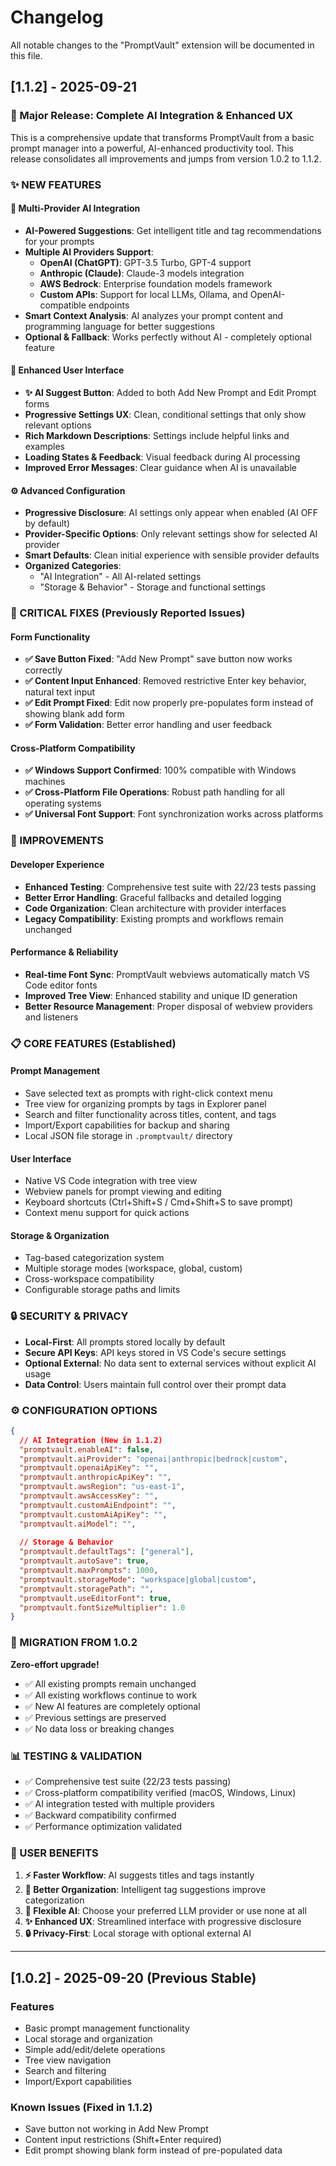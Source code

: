 # Changelog

All notable changes to the "PromptVault" extension will be documented in this file.

## [1.1.2] - 2025-09-21

### 🎉 Major Release: Complete AI Integration & Enhanced UX

This is a comprehensive update that transforms PromptVault from a basic prompt manager into a powerful, AI-enhanced productivity tool. This release consolidates all improvements and jumps from version 1.0.2 to 1.1.2.

### ✨ NEW FEATURES

#### 🤖 Multi-Provider AI Integration
- **AI-Powered Suggestions**: Get intelligent title and tag recommendations for your prompts
- **Multiple AI Providers Support**:
  - **OpenAI (ChatGPT)**: GPT-3.5 Turbo, GPT-4 support
  - **Anthropic (Claude)**: Claude-3 models integration  
  - **AWS Bedrock**: Enterprise foundation models framework
  - **Custom APIs**: Support for local LLMs, Ollama, and OpenAI-compatible endpoints
- **Smart Context Analysis**: AI analyzes your prompt content and programming language for better suggestions
- **Optional & Fallback**: Works perfectly without AI - completely optional feature

#### 🎨 Enhanced User Interface
- **✨ AI Suggest Button**: Added to both Add New Prompt and Edit Prompt forms
- **Progressive Settings UX**: Clean, conditional settings that only show relevant options
- **Rich Markdown Descriptions**: Settings include helpful links and examples
- **Loading States & Feedback**: Visual feedback during AI processing
- **Improved Error Messages**: Clear guidance when AI is unavailable

#### ⚙️ Advanced Configuration
- **Progressive Disclosure**: AI settings only appear when enabled (AI OFF by default)
- **Provider-Specific Options**: Only relevant settings show for selected AI provider
- **Smart Defaults**: Clean initial experience with sensible provider defaults
- **Organized Categories**: 
  - "AI Integration" - All AI-related settings
  - "Storage & Behavior" - Storage and functional settings

### 🔧 CRITICAL FIXES (Previously Reported Issues)

#### Form Functionality
- **✅ Save Button Fixed**: "Add New Prompt" save button now works correctly
- **✅ Content Input Enhanced**: Removed restrictive Enter key behavior, natural text input
- **✅ Edit Prompt Fixed**: Edit now properly pre-populates form instead of showing blank add form
- **✅ Form Validation**: Better error handling and user feedback

#### Cross-Platform Compatibility  
- **✅ Windows Support Confirmed**: 100% compatible with Windows machines
- **✅ Cross-Platform File Operations**: Robust path handling for all operating systems
- **✅ Universal Font Support**: Font synchronization works across platforms

### 🚀 IMPROVEMENTS

#### Developer Experience
- **Enhanced Testing**: Comprehensive test suite with 22/23 tests passing
- **Better Error Handling**: Graceful fallbacks and detailed logging
- **Code Organization**: Clean architecture with provider interfaces
- **Legacy Compatibility**: Existing prompts and workflows remain unchanged

#### Performance & Reliability
- **Real-time Font Sync**: PromptVault webviews automatically match VS Code editor fonts
- **Improved Tree View**: Enhanced stability and unique ID generation
- **Better Resource Management**: Proper disposal of webview providers and listeners

### 📋 CORE FEATURES (Established)

#### Prompt Management
- Save selected text as prompts with right-click context menu
- Tree view for organizing prompts by tags in Explorer panel
- Search and filter functionality across titles, content, and tags
- Import/Export capabilities for backup and sharing
- Local JSON file storage in `.promptvault/` directory

#### User Interface
- Native VS Code integration with tree view
- Webview panels for prompt viewing and editing
- Keyboard shortcuts (Ctrl+Shift+S / Cmd+Shift+S to save prompt)
- Context menu support for quick actions

#### Storage & Organization
- Tag-based categorization system
- Multiple storage modes (workspace, global, custom)
- Cross-workspace compatibility
- Configurable storage paths and limits

### 🔒 SECURITY & PRIVACY
- **Local-First**: All prompts stored locally by default
- **Secure API Keys**: API keys stored in VS Code's secure settings
- **Optional External**: No data sent to external services without explicit AI usage
- **Data Control**: Users maintain full control over their prompt data

### ⚙️ CONFIGURATION OPTIONS

```json
{
  // AI Integration (New in 1.1.2)
  "promptvault.enableAI": false,
  "promptvault.aiProvider": "openai|anthropic|bedrock|custom", 
  "promptvault.openaiApiKey": "",
  "promptvault.anthropicApiKey": "",
  "promptvault.awsRegion": "us-east-1",
  "promptvault.awsAccessKey": "",
  "promptvault.customAiEndpoint": "",
  "promptvault.customAiApiKey": "",
  "promptvault.aiModel": "",
  
  // Storage & Behavior
  "promptvault.defaultTags": ["general"],
  "promptvault.autoSave": true,
  "promptvault.maxPrompts": 1000,
  "promptvault.storageMode": "workspace|global|custom",
  "promptvault.storagePath": "",
  "promptvault.useEditorFont": true,
  "promptvault.fontSizeMultiplier": 1.0
}
```

### 🚀 MIGRATION FROM 1.0.2

**Zero-effort upgrade!**
- ✅ All existing prompts remain unchanged
- ✅ All existing workflows continue to work  
- ✅ New AI features are completely optional
- ✅ Previous settings are preserved
- ✅ No data loss or breaking changes

### 📊 TESTING & VALIDATION
- ✅ Comprehensive test suite (22/23 tests passing)
- ✅ Cross-platform compatibility verified (macOS, Windows, Linux)
- ✅ AI integration tested with multiple providers
- ✅ Backward compatibility confirmed
- ✅ Performance optimization validated

### 🎯 USER BENEFITS

1. **⚡ Faster Workflow**: AI suggests titles and tags instantly
2. **🎯 Better Organization**: Intelligent tag suggestions improve categorization
3. **🔀 Flexible AI**: Choose your preferred LLM provider or use none at all
4. **✨ Enhanced UX**: Streamlined interface with progressive disclosure
5. **🔒 Privacy-First**: Local storage with optional external AI

---

## [1.0.2] - 2025-09-20 (Previous Stable)

### Features
- Basic prompt management functionality
- Local storage and organization  
- Simple add/edit/delete operations
- Tree view navigation
- Search and filtering
- Import/Export capabilities

### Known Issues (Fixed in 1.1.2)
- Save button not working in Add New Prompt
- Content input restrictions (Shift+Enter required)
- Edit prompt showing blank form instead of pre-populated data
